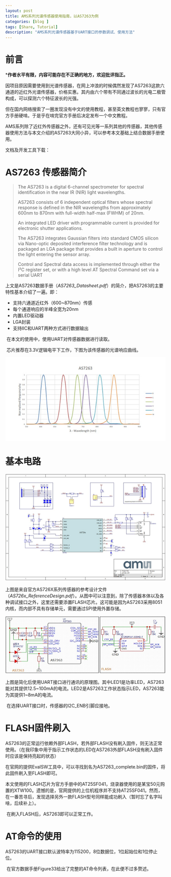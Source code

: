 ```yaml
---
layout: post
title: AMS系列光谱传感器使用指南，以AS7263为例
categories: [blog ]
tags: [Share, Tutorial]
description: "AMS系列光谱传感器基于UART接口的参数调试、使用方法"
---
```

# 前言
***作者水平有限，内容可能存在不正确的地方，欢迎批评指正。**

​        因项目原因需要使用到光谱传感器，在网上冲浪的时候偶然发现了AS7263这款六通道的近红外光谱传感器，价格实惠。其内由六个带有不同通过波长的光电二极管构成，可以探测六个特征波长的光强。

​        但在国内网络搜索了一圈发现没有中文的使用教程，甚至英文教程也寥寥，只有官方手册硬啃。于是乎在啃完官方手册后决定发布一个中文教程。

​        AMS系列除了近红外传感器之外，还有可见光等一系列其他的传感器，其他传感器使用方法与本文介绍的AS7263大同小异，可以参考本文基础上结合数据手册使用。

文档及开发工具下载：

[as7263_DevelopKit2021.zip]: /download/as7263_DevelopKit2021.zip



# AS7263 传感器简介

> The AS7263 is a digital 6-channel spectrometer for spectral  identification in the near IR (NIR) light wavelengths.
>
> AS7263  consists of 6 independent optical filters whose spectral response is defined in the NIR wavelengths from approximately  600nm to 870nm with full-width half-max (FWHM) of 20nm. 
>
> An  integrated LED driver with programmable current is provided  for electronic shutter applications. 
>
> The AS7263 integrates Gaussian filters into standard CMOS silicon via Nano-optic deposited interference filter technology  and is packaged an LGA package that provides a built in aperture to control the light entering the sensor array. 
>
> Control and Spectral data access is implemented through either  the I²C register set, or with a high level AT Spectral Command  set via a serial UART

​        上文是AS7263数据手册（*AS7263_Datasheet.pdf*）的简介，把AS7263的主要特性基本介绍了一遍。即：

- 支持六通道近红外（600~870nm）传感
- 每个通道响应的半峰全宽为20nm
- 内置LED驱动器
- LGA封装
- 支持IIC和UART两种方式进行数据输出

​        在本文的使用中，使用UART对传感器数据进行读取。

​        芯片推荐在3.3V逻辑电平下工作，下图为该传感器的光谱响应曲线。

![](/img/as7263/spectrum.jpg)

# 基本电路

![](/img/as7263/schematic.jpg)

​        上图是来自官方AS726X系列传感器的参考设计文件（*AS726x_ReferenceDesign.pdf*）。从图中可以注意到，除了传感器本体以及各种调试接口之外，这里还需要添置FLASH芯片。这可能是因为AS7263采用8051内核，而内部不具有存储单元，需要通过SPI使用外置存储。

![](/img/as7263/applying.jpg)

​        上图是简化后使用UART接口进行通讯的原理图。其中LED1是功率LED，AS7263能对其提供12.5~100mA的电流。LED2是AS7263工作状态指示LED，AS7263能为其提供1~8mA的电流。

​        在选择UART接口时，传感器的I2C_ENB引脚应接地。

# FLASH固件刷入

​        AS7263的正常运行依赖外部FLASH，若外部FLASH没有刷入固件，则无法正常使用。（在我印象中用于指示工作状态的LED在AS7263外部FLASH没有刷入固件时应该是保持亮起的状态）

​        在官网的提供EvalSW工具中，可以寻找到名为AS7263_complete.bin的固件，将此固件刷入至FLASH即可。

​        本文使用的FLASH芯片为官方手册中的AT25SF041，烧录器使用的是某宝50元购置的XTW100。遗憾的是，官网提供的上位机程序并不支持AT25SF041。然而，在一番苦寻后，发现选择另外一款FLASH型号同样能成功刷入（暂时忘了名字叫啥，后续补上）。

​        在刷入FLASH后，AS7263即可以正常工作。

# AT命令的使用

​        AS7263的UART接口默认波特率为115200，8位数据位，1位起始位和1位停止位。

​        在官方数据手册Figure33给出了完整的AT命令列表，在此便不过多赘述。